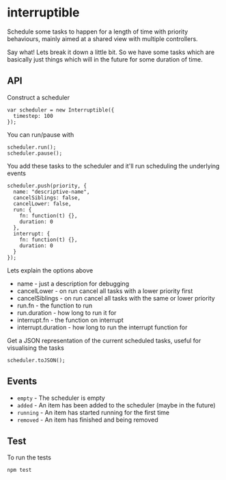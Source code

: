# interruptible
Schedule some tasks to happen for a length of time with priority behaviours, mainly aimed at a shared view with multiple controllers.

Say what! Lets break it down a little bit. So we have some tasks which are basically just things which will in the future for some duration of time.


## API
Construct a scheduler

    var scheduler = new Interruptible({
      timestep: 100
    });

You can run/pause with

    scheduler.run();
    scheduler.pause();

You add these tasks to the scheduler and it'll run scheduling the underlying events

    scheduler.push(priority, {
      name: "descriptive-name",
      cancelSiblings: false,
      cancelLower: false,
      run: {
        fn: function(t) {},
        duration: 0
      },
      interrupt: {
        fn: function(t) {},
        duration: 0
      }
    });

Lets explain the options above

 * name - just a description for debugging
 * cancelLower - on run cancel all tasks with a lower priority first
 * cancelSiblings - on run cancel all tasks with the same or lower priority
 * run.fn - the function to run
 * run.duration - how long to run it for 
 * interrupt.fn - the function on interrupt
 * interrupt.duration - how long to run the interrupt function for 

Get a JSON representation of the current scheduled tasks, useful for visualising the tasks

    scheduler.toJSON();


## Events

 * `empty` - The scheduler is empty
 * `added` - An item has been added to the scheduler (maybe in the future)
 * `running` - An item has started running for the first time
 * `removed` - An item has finished and being removed


## Test
To run the tests

    npm test

